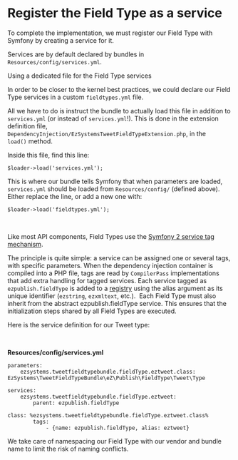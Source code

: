 #  Register the Field Type as a service

To complete the implementation, we must register our Field Type with Symfony by creating a service for it.

Services are by default declared by bundles in `Resources/config/services.yml`.

Using a dedicated file for the Field Type services

In order to be closer to the kernel best practices, we could declare our Field Type services in a custom `fieldtypes.yml` file.

All we have to do is instruct the bundle to actually load this file in addition to `services.yml` (or instead of `services.yml`!). This is done in the extension definition file, `         DependencyInjection/EzSystemsTweetFieldTypeExtension.php`, in the `         load()` method.

Inside this file, find this line:

```
$loader->load('services.yml');
```

This is where our bundle tells Symfony that when parameters are loaded, `services.yml` should be loaded from `Resources/config/` (defined above). Either replace the line, or add a new one with:

```
$loader->load('fieldtypes.yml');
```

 

Like most API components, Field Types use the [Symfony 2 service tag mechanism](http://symfony.com/doc/current/components/dependency_injection/tags.html).

The principle is quite simple: a service can be assigned one or several tags, with specific parameters. When the dependency injection container is compiled into a PHP file, tags are read by `CompilerPass` implementations that add extra handling for tagged services. Each service tagged as `       ezpublish.fieldType` is added to a [registry](http://martinfowler.com/eaaCatalog/registry.html) using the alias argument as its unique identifier (`ezstring`, `ezxmltext`, etc.).  Each Field Type must also inherit from the abstract ezpublish.fieldType service. This ensures that the initialization steps shared by all Field Types are executed.

Here is the service definition for our Tweet type:

 

**Resources/config/services.yml**

```
parameters:
    ezsystems.tweetfieldtypebundle.fieldType.eztweet.class: EzSystems\TweetFieldTypeBundle\eZ\Publish\FieldType\Tweet\Type
 
services:
    ezsystems.tweetfieldtypebundle.fieldType.eztweet:
        parent: ezpublish.fieldType
        class: %ezsystems.tweetfieldtypebundle.fieldType.eztweet.class%
        tags:
            - {name: ezpublish.fieldType, alias: eztweet}
```

We take care of namespacing our Field Type with our vendor and bundle name to limit the risk of naming conflicts.
